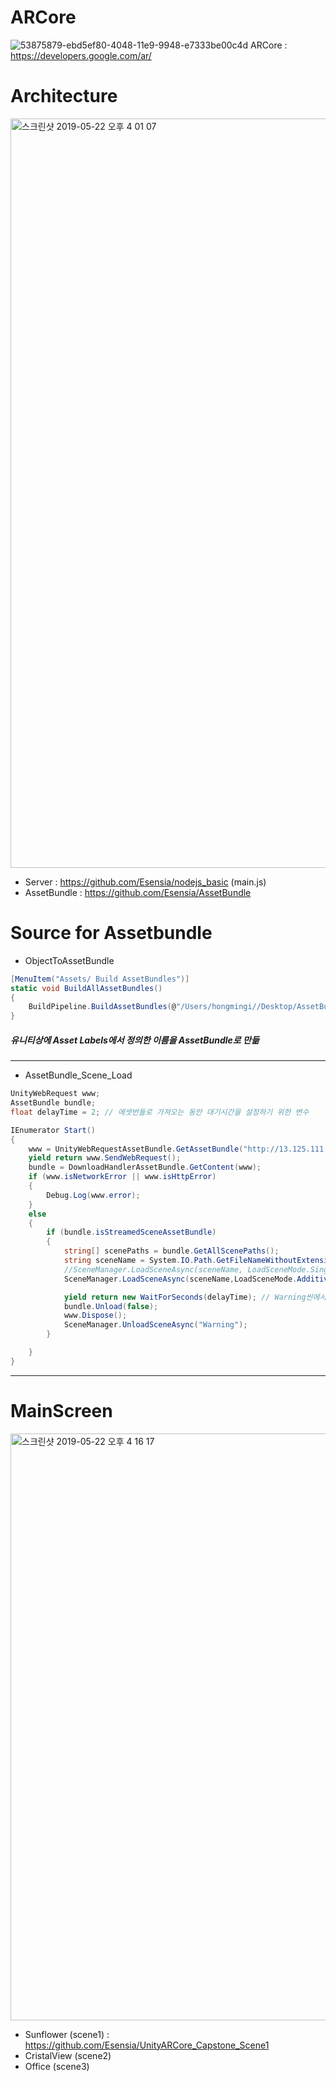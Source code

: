 # ARCore
![53875879-ebd5ef80-4048-11e9-9948-e7333be00c4d](https://user-images.githubusercontent.com/41403898/56416777-d6e9ae80-62cc-11e9-9a57-536e497fa02e.png)
ARCore : https://developers.google.com/ar/ <br>  

# Architecture
<img width="1199" alt="스크린샷 2019-05-22 오후 4 01 07" src="https://user-images.githubusercontent.com/41403898/58153863-23008800-7cab-11e9-9938-22c8fd124b8a.png">

* Server : https://github.com/Esensia/nodejs_basic (main.js) <br> 
* AssetBundle : https://github.com/Esensia/AssetBundle <br>

# Source for Assetbundle
* ObjectToAssetBundle
```C#
[MenuItem("Assets/ Build AssetBundles")]
static void BuildAllAssetBundles()
{
    BuildPipeline.BuildAssetBundles(@"/Users/hongmingi//Desktop/AssetBundle", BuildAssetBundleOptions.ChunkBasedCompression,BuildTarget.Android);
}
```
##### 유니티상에 Asset Labels에서 정의한 이름을 AssetBundle로 만듦 
***
* AssetBundle_Scene_Load
```C#
UnityWebRequest www;
AssetBundle bundle;
float delayTime = 2; // 에셋번들로 가져오는 동안 대기시간을 설정하기 위한 변수

IEnumerator Start()
{
    www = UnityWebRequestAssetBundle.GetAssetBundle("http://13.125.111.193/scene2and/scene_2");
    yield return www.SendWebRequest();
    bundle = DownloadHandlerAssetBundle.GetContent(www);
    if (www.isNetworkError || www.isHttpError)
    {
        Debug.Log(www.error);
    }
    else
    {
        if (bundle.isStreamedSceneAssetBundle)
        {
            string[] scenePaths = bundle.GetAllScenePaths();
            string sceneName = System.IO.Path.GetFileNameWithoutExtension(scenePaths[0]);
            //SceneManager.LoadSceneAsync(sceneName, LoadSceneMode.Single);
            SceneManager.LoadSceneAsync(sceneName,LoadSceneMode.Additive);

            yield return new WaitForSeconds(delayTime); // Warning씬에서 assetbundle unload후 씬도 unload 
            bundle.Unload(false);
            www.Dispose();
            SceneManager.UnloadSceneAsync("Warning");
        }

    }
}
```
***

# MainScreen
<img width="939" alt="스크린샷 2019-05-22 오후 4 16 17" src="https://user-images.githubusercontent.com/41403898/58154602-f8173380-7cac-11e9-880f-48003c26ea53.png">

* Sunflower    (scene1) : https://github.com/Esensia/UnityARCore_Capstone_Scene1 <br>
* CristalView  (scene2)<br>
* Office       (scene3)<br>


